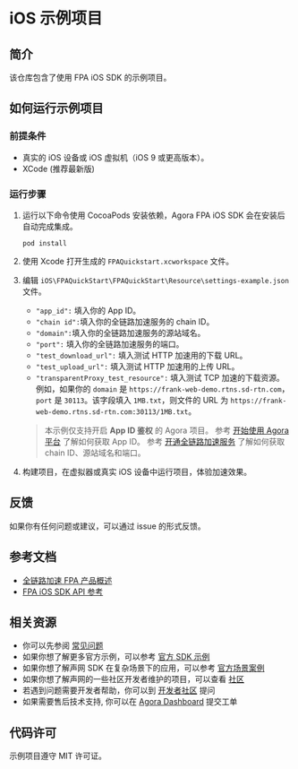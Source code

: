 # iOS 示例项目

## 简介

该仓库包含了使用 FPA iOS SDK 的示例项目。

## 如何运行示例项目

### 前提条件

- 真实的 iOS 设备或 iOS 虚拟机（iOS 9 或更高版本）。
- XCode (推荐最新版)

### 运行步骤

1. 运行以下命令使用 CocoaPods 安装依赖，Agora FPA iOS SDK 会在安装后自动完成集成。

   ```shell
   pod install
   ```

2. 使用 Xcode 打开生成的 `FPAQuickstart.xcworkspace` 文件。
3. 编辑 `iOS\FPAQuickStart\FPAQuickStart\Resource\settings-example.json` 文件。

   - `"app_id":` 填入你的 App ID。
   - `"chain id":`填入你的全链路加速服务的 chain ID。
   - `"domain":`填入你的全链路加速服务的源站域名。
   - `"port":` 填入你的全链路加速服务的端口。
   - `"test_download_url":` 填入测试 HTTP 加速用的下载 URL。
   - `"test_upload_url":` 填入测试 HTTP 加速用的上传 URL。
   - `"transparentProxy_test_resource":` 填入测试 TCP 加速的下载资源。例如，如果你的 `domain` 是 `https://frank-web-demo.rtns.sd-rtn.com`，`port` 是 `30113`。该字段填入 `1MB.txt`，则文件的 URL 为 `https://frank-web-demo.rtns.sd-rtn.com:30113/1MB.txt`。

   > 本示例仅支持开启 **App ID 鉴权** 的 Agora 项目。
   > 参考 [开始使用 Agora 平台](https://docs.agora.io/cn/Agora%20Platform/get_appid_token) 了解如何获取 App ID。
   > 参考 [开通全链路加速服务](https://docs.agora.io/cn/global-accelerator/enable_fpa) 了解如何获取 chain ID、源站域名和端口。

4. 构建项目，在虚拟器或真实 iOS 设备中运行项目，体验加速效果。

## 反馈

如果你有任何问题或建议，可以通过 issue 的形式反馈。

## 参考文档

- [全链路加速 FPA 产品概述](https://docs.agora.io/cn/global-accelerator/agora_ga_overview)
- [FPA iOS SDK API 参考](https://docs.agora.io/cn/global-accelerator/fpa_afn_api)

## 相关资源

- 你可以先参阅 [常见问题](https://docs.agora.io/cn/faq)
- 如果你想了解更多官方示例，可以参考 [官方 SDK 示例](https://github.com/AgoraIO)
- 如果你想了解声网 SDK 在复杂场景下的应用，可以参考 [官方场景案例](https://github.com/AgoraIO-usecase)
- 如果你想了解声网的一些社区开发者维护的项目，可以查看 [社区](https://github.com/AgoraIO-Community)
- 若遇到问题需要开发者帮助，你可以到 [开发者社区](https://rtcdeveloper.com/) 提问
- 如果需要售后技术支持, 你可以在 [Agora Dashboard](https://dashboard.agora.io) 提交工单

## 代码许可

示例项目遵守 MIT 许可证。